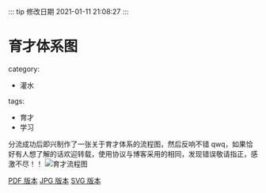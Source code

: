 ::: tip 修改日期
2021-01-11 21:08:27
:::

# 育才体系图

category:

- 灌水

tags:

- 育才
- 学习

分流成功后即兴制作了一张关于育才体系的流程图，然后反响不错 qwq，如果恰好有人想了解的话欢迎转载，使用协议与博客采用的相同，发现错误敬请指正，感激不尽！！
![育才流程图](https://cdn.jsdelivr.net/gh/charlie-zzy/imgCDN/育才流程图%20Ver%201.1.jpg)

<!--more-->

<btn>[<i class='fas fa-download'></i> PDF 版本](https://cdn.jsdelivr.net/gh/charlie-zzy/imgCDN/育才流程图%20Ver%201.1.pdf)
<btn>[<i class='fas fa-download'></i> JPG 版本](https://cdn.jsdelivr.net/gh/charlie-zzy/imgCDN/育才流程图%20Ver%201.1.jpg)
<btn>[<i class='fas fa-download'></i> SVG 版本](https://cdn.jsdelivr.net/gh/charlie-zzy/imgCDN/育才流程图%20Ver%201.1.svg)
